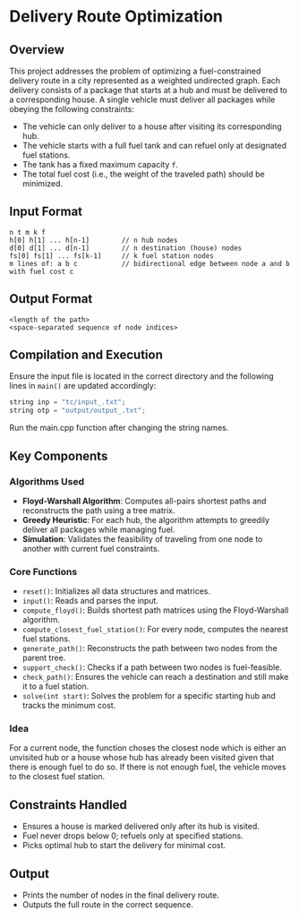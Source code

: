 # Delivery Route Optimization

## Overview
This project addresses the problem of optimizing a fuel-constrained delivery route in a city represented as a weighted undirected graph. Each delivery consists of a package that starts at a hub and must be delivered to a corresponding house. A single vehicle must deliver all packages while obeying the following constraints:

- The vehicle can only deliver to a house after visiting its corresponding hub.
- The vehicle starts with a full fuel tank and can refuel only at designated fuel stations.
- The tank has a fixed maximum capacity `f`.
- The total fuel cost (i.e., the weight of the traveled path) should be minimized.

## Input Format
```
n t m k f
h[0] h[1] ... h[n-1]        // n hub nodes
d[0] d[1] ... d[n-1]        // n destination (house) nodes
fs[0] fs[1] ... fs[k-1]     // k fuel station nodes
m lines of: a b c           // bidirectional edge between node a and b with fuel cost c
```

## Output Format
```
<length of the path>
<space-separated sequence of node indices>
```

## Compilation and Execution

Ensure the input file is located in the correct directory and the following lines in `main()` are updated accordingly:
```cpp
string inp = "tc/input_.txt";
string otp = "output/output_.txt";
```

Run the main.cpp function after changing the string names.

## Key Components

### Algorithms Used
- **Floyd-Warshall Algorithm**: Computes all-pairs shortest paths and reconstructs the path using a tree matrix.
- **Greedy Heuristic**: For each hub, the algorithm attempts to greedily deliver all packages while managing fuel.
- **Simulation**: Validates the feasibility of traveling from one node to another with current fuel constraints.

### Core Functions
- `reset()`: Initializes all data structures and matrices.
- `input()`: Reads and parses the input.
- `compute_floyd()`: Builds shortest path matrices using the Floyd-Warshall algorithm.
- `compute_closest_fuel_station()`: For every node, computes the nearest fuel stations.
- `generate_path()`: Reconstructs the path between two nodes from the parent tree.
- `support_check()`: Checks if a path between two nodes is fuel-feasible.
- `check_path()`: Ensures the vehicle can reach a destination and still make it to a fuel station.
- `solve(int start)`: Solves the problem for a specific starting hub and tracks the minimum cost.

### Idea
For a current node, the function choses the closest node which is either an unvisited hub or a house whose hub has already been 
visited given that there is enough fuel to do so. If there is not enough fuel, the vehicle moves to the closest fuel station.

## Constraints Handled
- Ensures a house is marked delivered only after its hub is visited.
- Fuel never drops below 0; refuels only at specified stations.
- Picks optimal hub to start the delivery for minimal cost.

## Output
- Prints the number of nodes in the final delivery route.
- Outputs the full route in the correct sequence.
